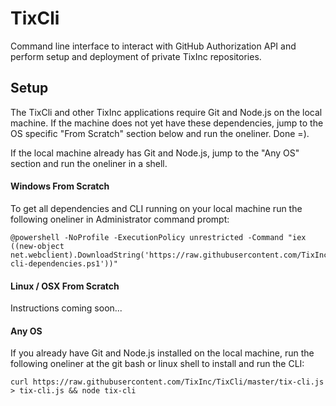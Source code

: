 TixCli
======

Command line interface to interact with GitHub Authorization API and perform setup and deployment of private TixInc repositories.


Setup
-----

The TixCli and other TixInc applications require Git and Node.js on the local machine.  If the machine does not yet have these dependencies, jump to the OS specific "From Scratch" section below and run the oneliner. Done =).

If the local machine already has Git and Node.js, jump to the "Any OS" section and run the oneliner in a shell.


#### Windows From Scratch


To get all dependencies and CLI running on your local machine run the following oneliner in Administrator command prompt:


    @powershell -NoProfile -ExecutionPolicy unrestricted -Command "iex ((new-object net.webclient).DownloadString('https://raw.githubusercontent.com/TixInc/TixCli/master/powershell/tix-cli-dependencies.ps1'))"



#### Linux / OSX From Scratch

Instructions coming soon...



#### Any OS

If you already have Git and Node.js installed on the local machine, run the following oneliner at the git bash or linux shell to  install and run the CLI:


    curl https://raw.githubusercontent.com/TixInc/TixCli/master/tix-cli.js > tix-cli.js && node tix-cli


